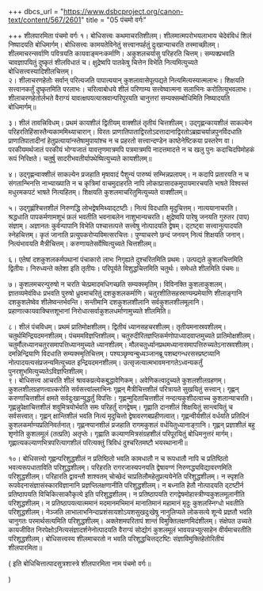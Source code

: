 +++
dbcs_url = "https://www.dsbcproject.org/canon-text/content/567/2601"
title = "05 पंचमो वर्गः"

+++
शीलपारमिता
पंचमो वर्गः 
१। बोधिसत्त्वः कथमाचरतिशीलम्। शीलमात्मपरोभयलाभाय चेदेवंविधं शिलं निष्पादयति बोधिमार्गम्। बोधिसत्त्वः कामयतेविनेतुं सत्त्वानपर्हतुं दुःखान्याचरति तस्माच्छीलम्। शीलमाचरन्सर्वाणि पवित्रयति कायवाङ्मनःकर्माणि। अकुशलचर्यासु परिहरति चित्तम्। सम्यक्प्रभवति चावज्ञापयितुं दुष्कृतं शीलविधातं च। क्षुद्रेष्वपि पातकेषु चित्तेन विभेति नित्यमित्युच्यते बोधिसत्त्वस्यादिशीलचित्तम्।  
२। शीलाचरणहेतोः सर्वान् परित्यजति पापात्ययान्  कुशलावासेपूत्पद्यते नित्यमित्यस्यात्मलाभः। शिक्षयति सत्त्वानकर्तुं दुष्कृतमिति परलाभः। चरित्वाबोधये शीलं परिणाम्य सत्त्वेष्वात्मना सलाभिनः करोतित्युभवलाभः। शीलाचरणहेतोर्लभते वैराग्यं यावत्क्षपयत्यास्रवान्परिपूरयति चानुत्तरां सम्यक्सम्बोधिमिति निष्यादयति बोधिमार्गम्॥

३। शीलं तावत्त्रिविधम्। प्रथमं कायशीलं द्वितीयम् वाक्शीलं तृतीयं चित्तशीलम्। उद्गृह्णन्कायशीलं साकल्येन परिहरतिहिंसास्तैन्यकाममिथ्याचारान्। विरतः प्राणातिपाताद्विरतोऽदत्तादानाद्विरतोऽब्रह्मचर्यान्नपुनर्विदधाति   प्राणातिपातादीनां हेतुप्रत्यायांन्स्तेषामुपायांश्च न च प्रहरतो सत्त्वान्दण्डेन काष्ठेनेष्टिकया प्रस्तरेण वा। परकीयमर्थजातं परकीयं भोग्यजातं यावत्तृणमात्रमपि पत्रमात्रमपि नादत्तमादत्ते न च खलु पुनः कदाचिदपिमोहकं रूपं निरिक्षते। चतुर्षु सादरीभवतीर्यापथेष्वित्युच्यते कायशीलम्॥

४। उद्गृह्णन्वाक्शीलं साकल्येन प्रजहाति मृषावादं पैशुन्यं पारुष्यं सम्भिन्नप्रलापम्। न कदापि प्रतारयति न च संगतान्भिनत्ति नाभ्याख्याति न च कृत्रिमां वाचमुदाहरति नापि लोकाप्रासादकमुपायमारचयति भाषते विश्वस्तं मधुरमकपटं भाषते नित्यहितम्। शिक्षयति कुशलमाचरितुमित्युच्यते वाक्शीलम्॥

५। उद्गृह्णंश्चित्तशीलं निरुणद्धि लोभद्वेषमिथ्याद्टष्टीः। नित्यं विदधाति मृदुचित्तम्। नात्ययानाचरति। श्रद्धधाति पापकर्मणामशूभं फ़लं भवतीति भवनाबलेन नाशुभान्यचरति। क्षुद्रेष्वपि पारेषु जनयति गुरुतर (पाप) संज्ञाम्। अज्ञानतः कुर्वन्पापानि विभेति पश्चात्तत्पत्ते सत्त्वेषु नोत्पादयति द्वेषम्। द्टष्ट्वा सत्त्वानुत्पादयति स्नेहचित्तम्। कृतं जानाति प्रत्युपकरोप्यविमत्सरचित्तः। पुण्याचरणे छन्दं जनयन् नित्यं शिक्षयति जनान्। नित्यंभावयति मैत्रीचित्तम्। करुणायतेसर्वेष्वित्युच्यते चित्तशीलम्॥

६। एतेषां दशकुशलकर्मपथानां पंचाकारो लाभः निगृह्यते दुश्चरितमिति प्रथमः। उत्पद्यते कुशलचित्तमिति द्वितीयः। निरुध्यन्ते क्लेशा इति तृतीयः। परिपूर्यते विशुद्धचित्तमिति चतुर्थः। समेधते शीलमिति पंचमः॥

७। कुशलमचरन्पुरुषो न चरति चेत्प्रमादमधिगच्छति सम्यक्स्मृतिम्। विविनक्ति कुशलाकुशलम्। ज्ञातव्यमेवंविधः प्रभवति पुरुषो ध्रुवमाचरितुं दशकुशलकर्माणि। चतुरशीतिसहस्राण्यम्प्रमेयाणि शीलाङ्गानि दशकुशलेष्वेव शीलेष्वन्तर्भवन्ति। सन्तीमानि दशकुशलशीलानि सर्वकुशलशीलमूलानि। प्रहाणात्कायवाक्चित्तशूभानां निरोधात्सर्वाकुशलधर्माणामुच्यते शीलमिति॥

८। शीलं पंचविधम्। प्रथमं प्रातिमोक्षशीलम्। द्वितीयं ध्यानसहचरशीलम्। तृतीयमनास्रवशीलम्। चतुर्थमिन्द्रियदमनशीलम्। पंचममविज्ञप्तिशीलम्। चतुरुदीरितज्ञप्तिकर्मणोपाध्यादवाप्तमुच्यते प्रातिमोक्षशीलम्। चतुर्मौलध्यानचतुरसमापत्तिध्यानमुच्यते ध्यानशीलम्। मौलचतुर्ध्यानप्रथमध्यानासमापत्तिरुच्यतेऽनास्रवशीलम्। दमन्निन्द्रियाणि विदधाति सम्यक्स्मृतिचित्तम्। पश्यञ्छृण्वन्बुध्यञ्जानब्रू पशब्दगन्धरसस्प्रष्टव्यानि नोत्पादयत्यसंप्रजन्यमित्युच्यत इन्द्रियदमनशीलम्। उत्सृजत्यात्मभावमनागतेऽध्वन्यकर्तुं पुनरशुभमित्युच्यतेऽविज्ञप्तिशीलम्।  
९। बोधिसत्त्व आचरति शीलं श्रावकप्रत्येकबुद्धावेणिकम्। अवेणिकत्वादुच्यते कुशलशीलग्रहणम्। कुशलशीलग्रहणत्वात्करोति सर्वसत्त्वांल्लाभिनः  गृह्णन् मैत्रीचित्तशीलं परित्रायते सुखयितुं सत्त्वान्। गृह्णन् करुणाचित्तशीलं क्षमते सर्वदुःखान्युद्धर्तुं विपत्तिः। गृह्णन्मुदिताचित्तशीलं नन्दत्यकुशीदत्वाच्च कुशलान्याचरति। गृह्णन्नुपेक्षाचित्तशीलं शवुमित्रयोर्भवति समः परिहर्तुं रागद्वेषम्। गृह्णाति दानशीलं शिक्षयितुं सान्त्वयितुं च सर्वसत्त्वात्। गृह्णन् क्षान्तिशीलं भवति नित्यं मृदुचित्तो द्वेषावरणबप्रहीणत्वात्। गृह्णन्वीर्यशीलं वर्धयति प्रतिदिनं कुशलकर्माण्यप्रतिनिवर्तनात्। गृह्णन्श्यानशीलं प्रजहाति रागमकुशलं वर्धयितुध्यानाङ्ग़ानि। गृह्णन् प्रज्ञाशीलं बहु शृणोति कुशलमूलं (तत्प्रति) अतृप्तेः। गृह्णाति कल्याणमित्रसंग्रहशीलं परिपूरयितुं बोधिमनुत्तरं मार्गम्। गृह्णात्यकल्याणभित्रपरित्यागशीलं परित्यक्तुं त्रिविधं दुश्चरितमष्टौ भयस्थानानी॥

१०। बोधिसत्त्वो  गृह्णन्परिशुद्धशीलं न प्रतिष्ठितो भवति कामधातौ न च रूपधातौ नापि च प्रतिष्ठितो भवत्यरूपधाताविति परिशुद्धशीलम्। परिहरति रागरजास्यपनयति द्वेषावग्णं निरुणद्ध्यविद्यावरणमिति परिशुद्धशीलम्। परिहारति द्वावन्तौ शाश्वतम् चोच्छेदं चाप्रतिलौमहेतुप्रत्ययेनेति परिशुद्धशीलम्। न स्पृशति रूपवेदनासंज्ञासंस्कारविज्ञानानि प्रज्ञप्तिलक्षणानीति परिशुद्धशीलम्। न बध्नाति हेतौ नोत्पादयति द्टष्टीर्न प्रतिष्ठापयति विचिकित्साकौकृत्ये इति परिशुद्धशीलम्। न प्रतिष्ठापयति रागद्वेषमोहास्त्रीण्यकुशलमूलानीति परिशुद्धशीलम्। न प्रतिष्ठापयत्यात्ममानं मदमानमभिमानं मानातिमानं महामानं मृदुः कुशलस्निग्धो भवतीति परिशुद्धशीलम्। नेञ्जति लाभालाभनिन्दाप्रशंसायशोऽयशसुखदुःखेषु नानुलिप्यते लोकसत्ये शून्ये प्रज्ञतौ भवति चानुगतः परमार्थसत्यमिति परिशुद्धशीलम्। अक्लेशमपरितापं शान्तं विमुक्तिलक्षणमिदंशीलम्। संक्षेपत उच्यते कायजीवित निरपेक्षोऽनित्यसंज्ञादर्शनेनोत्पादयति वैराग्यं सोद्योगं कुशलमूलं भावयन्नभ्युत्साहेन वीर्यमाचरतीति परिशूद्धशीलम्। बोधिसत्त्वस्य शीलमाचरतो न भवति परिशूद्धचित्तद्टष्टिः संज्ञाविमुक्तिहेतोरितीयं शीलपारमिता॥

( इति बोधिचित्तात्पादसुत्रशास्त्रे शीलपारमिता नाम पंचमो वर्गः॥

)
